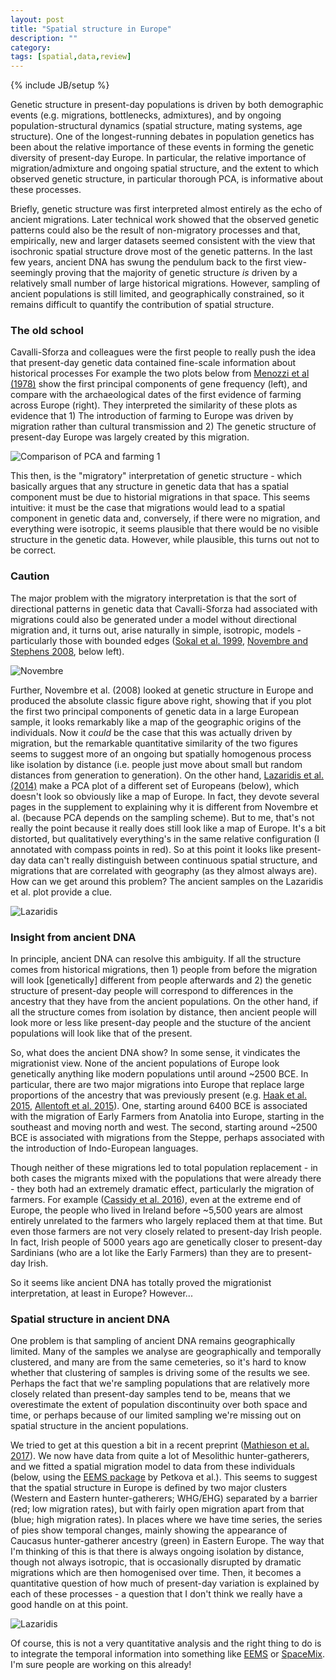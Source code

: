 ```yaml
---
layout: post
title: "Spatial structure in Europe"
description: ""
category: 
tags: [spatial,data,review]
---
```

{% include JB/setup %}

Genetic structure in present-day populations is driven by both demographic events (e.g. migrations, bottlenecks, admixtures), and by ongoing population-structural dynamics (spatial structure, mating systems, age structure). One of the longest-running debates in population genetics has been about the relative importance of these events in forming the genetic diversity of present-day Europe. In particular, the relative importance of migration/admixture and ongoing spatial structure, and the extent to which observed genetic structure, in particular thorough PCA, is informative about these processes.

Briefly, genetic structure was first interpreted almost entirely as the echo of ancient migrations. Later technical work showed that the observed genetic patterns could also be the result of non-migratory processes and that, empirically, new and larger datasets seemed consistent with the view that isochronic spatial structure drove most of the genetic patterns. In the last few years, ancient DNA has swung the pendulum back to the first view-seemingly proving that the majority of genetic structure *is* driven by a relatively small number of large historical migrations. However, sampling of ancient populations is still limited, and geographically constrained, so it remains difficult to quantify the contribution of spatial structure. 

### The old school

Cavalli-Sforza and colleagues were the first people to really push the idea that present-day genetic data contained fine-scale information about historical processes For example the two plots below from [Menozzi et al (1978)](http://science.sciencemag.org/content/201/4358/786) show the first principal components of gene frequency (left), and compare with the archaeological dates of the first evidence of farming across Europe (right). They interpreted the similarity of these plots as evidence that 1) The introduction of farming to Europe was driven by migration rather than cultural transmission and 2) The genetic structure of present-day Europe was largely created by this migration.

![Comparison of PCA and farming 1](/assets/images/Menozz1_PC1_Farming.jpg)

This then, is the "migratory" interpretation of genetic structure - which basically argues that any structure in genetic data that has a spatial component must be due to historial migrations in that space. This seems intuitive: it must be the case that migrations would lead to a spatial component in genetic data and, conversely, if there were no migration, and everything were isotropic, it seems plausible that there would be no visible structure in the genetic data. However, while plausible, this turns out not to be correct. 

### Caution 

The major problem with the migratory interpretation is that the sort of directional patterns in genetic data that Cavalli-Sforza had associated with migrations could also be generated under a model without directional migration and, it turns out, arise naturally in simple, isotropic, models - particularly those with bounded edges ([Sokal et al. 1999](https://www.ncbi.nlm.nih.gov/pubmed/23526347), [Novembre and Stephens 2008](http://www.nature.com/ng/journal/v40/n5/full/ng.139.html), below left).

![Novembre](/assets/images/Novembre.jpg)

Further, Novembre et al. (2008) looked at genetic structure in Europe and produced the absolute classic figure above right, showing that if you plot the first two principal components of genetic data in a large European sample, it looks remarkably like a map of the geographic origins of the individuals. Now it *could* be the case that this was actually driven by migration, but the remarkable quantitative similarity of the two figures seems to suggest more of an ongoing but spatially homogenous process like isolation by distance (i.e. people just move about small but random distances from generation to generation). On the other hand, [Lazaridis et al. (2014)](http://www.nature.com/nature/journal/v513/n7518/full/nature13673.html) make a PCA plot of a different set of Europeans (below), which doesn't look so obviously like a map of Europe. In fact, they devote several pages in the supplement to explaining why it is different from Novembre et al. (because PCA depends on the sampling scheme). But to me, that's not really the point because it really does still look like a map of Europe. It's a bit distorted, but qualitatively everything's in the same relative configuration (I annotated with compass points in red). So at this point it looks like present-day data can't really distinguish between continuous spatial structure, and migrations that are correlated with geography (as they almost always are). How can we get around this problem? The ancient samples on the Lazaridis et al. plot provide a clue. 


![Lazaridis](/assets/images/Lazaridis_pca.jpg)


### Insight from ancient DNA 

 In principle, ancient DNA can resolve this ambiguity. If all the structure comes from historical migrations, then 1) people from before the migration will look [genetically] different from people afterwards and 2) the genetic structure of present-day people will correspond to differences in the ancestry that they have from the ancient populations. On the other hand, if all the structure comes from isolation by distance, then ancient people will look more or less like present-day people and the stucture of the ancient populations will look like that of the present. 

So, what does the ancient DNA show? In some sense, it vindicates the migrationist view. None of the ancient populations of Europe look genetically anything like modern populations until around ~2500 BCE. In particular, there are two major migrations into Europe that replace large proportions of the ancestry that was previously present (e.g. [Haak et al. 2015](http://www.nature.com/nature/journal/v522/n7555/abs/nature14317.html), [Allentoft et al. 2015](http://www.nature.com/nature/journal/v522/n7555/full/nature14507.html)). One, starting around 6400 BCE is associated with the migration of Early Farmers from Anatolia into Europe, starting in the southeast and moving north and west. The second, starting around ~2500 BCE is associated with migrations from the Steppe, perhaps associated with the introduction of Indo-European languages.
 
Though neither of these migrations led to total population replacement - in both cases the migrants mixed with the populations that were already there - they both had an extremely dramatic effect, particularly the migration of farmers. For example ([Cassidy et al. 2016](http://www.pnas.org/content/113/2/368.abstract)), even at the extreme end of Europe, the people who lived in Ireland before ~5,500 years are almost entirely unrelated to the farmers who largely replaced them at that time. But even those farmers are not very closely related to present-day Irish people. In fact, Irish people of 5000 years ago are genetically closer to present-day Sardinians (who are a lot like the Early Farmers) than they are to present-day Irish. 

So it seems like ancient DNA has totally proved the migrationist interpretation, at least in Europe? However...

### Spatial structure in ancient DNA

One problem is that sampling of ancient DNA remains geographically limited. Many of the samples we analyse are geographically and temporally clustered, and many are from the same cemeteries, so it's hard to know whether that clustering of samples is driving some of the results we see. Perhaps the fact that we're sampling populations that are relatively more closely related than present-day samples tend to be, means that we overestimate the extent of population discontinuity over both space and time, or perhaps because of our limited sampling we're missing out on spatial structure in the ancient populations. 

We tried to get at this question a bit in a recent preprint ([Mathieson et al. 2017](http://biorxiv.org/content/early/2017/05/09/135616)). We now have data from quite a lot of Mesolithic hunter-gatherers, and we fitted a spatial migration model to data from these individuals (below, using the [EEMS package](https://github.com/dipetkov/eems) by Petkova et al.). This seems to suggest that the spatial structure in Europe is defined by two major clusters (Western and Eastern hunter-gatherers; WHG/EHG) separated by a barrier (red; low migration rates), but with fairly open migration apart from that  (blue; high migration rates). In places where we have time series, the series of pies show temporal changes, mainly showing the appearance of Caucasus hunter-gatherer ancestry (green) in Eastern Europe. The way that I'm thinking of this is that there is always ongoing isolation by distance, though not always isotropic, that is occasionally disrupted by dramatic migrations which are then homogenised over time. Then, it becomes a quantitative question of how much of present-day variation is explained by each of these processes - a question that I don't think we really have a good handle on at this point. 

![Lazaridis](/assets/images/Mathieson2017.jpg)

Of course, this is not a very quantitative analysis and the right thing to do is to integrate the temporal information into something like [EEMS](http://www.nature.com/ng/journal/v48/n1/abs/ng.3464.html) or [SpaceMix](http://journals.plos.org/plosgenetics/article?id=10.1371/journal.pgen.1005703). I'm sure people are working on this already!


